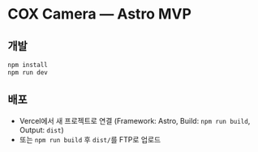 # COX Camera — Astro MVP

## 개발
```bash
npm install
npm run dev
```

## 배포

* Vercel에서 새 프로젝트로 연결 (Framework: Astro, Build: `npm run build`, Output: `dist`)
* 또는 `npm run build` 후 `dist/`를 FTP로 업로드